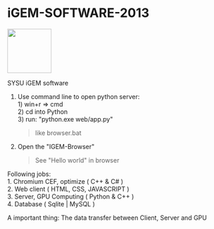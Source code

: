iGEM-SOFTWARE-2013
==================
<img src="http://ww4.sinaimg.cn/mw690/b8700d2fgw1e6eiyimidwj202s02smx2.jpg" width="100" height="100" />

SYSU iGEM software

1. Use command line to open python server:
	<br>1) win+r => cmd
	<br>2) cd into Python
	<br>3) run: "python.exe web/app.py"
			
	> like browser.bat
		
2. Open the "IGEM-Browser"
	> See "Hello world" in browser

Following jobs:<br>
	1. Chromium CEF, optimize ( C++ & C# )<br>
	2. Web client ( HTML, CSS, JAVASCRIPT )<br>
	3. Server, GPU Computing ( Python & C++ )<br>
	4. Database ( Sqlite | MySQL )<br>
	
A important thing:
	The data transfer between Client, Server and GPU